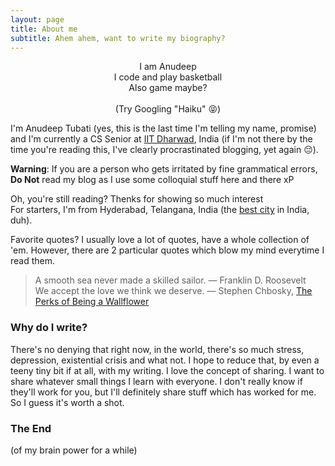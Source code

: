 ```yaml
---
layout: page
title: About me
subtitle: Ahem ahem, want to write my biography?
---
```

<p style="text-align: center;"> I am Anudeep <br> I code and play basketball <br> Also game maybe? <br> <br> (Try Googling "Haiku" &#128541;) </p>

I'm Anudeep Tubati (yes, this is the last time I'm telling my name, promise) and I'm currently a CS Senior at [IIT Dharwad](https://iitdh.ac.in/), India (if I'm not there by the time you're reading this, I've clearly procrastinated blogging, yet again &#128532;).

**Warning**: If you are a person who gets irritated by fine grammatical errors, **Do Not** read my blog as I use some colloquial stuff here and there xP

Oh, you're still reading? Thenks for showing so much interest\
For starters, I'm from Hyderabad, Telangana, India (the [best city](https://www.thehansindia.com/telangana/hyderabad-ranks-best-city-to-live-in-india-for-fifth-time-in-a-row-511940) in India, duh).

Favorite quotes? I usually love a lot of quotes, have a whole collection of 'em. However, there are 2 particular quotes which blow my mind everytime I read them.
> A smooth sea never made a skilled sailor. &mdash; Franklin D. Roosevelt\
> We accept the love we think we deserve. &mdash; Stephen Chbosky, [The Perks of Being a Wallflower](https://www.imdb.com/title/tt1659337/)

### <a name="why-do-i-write">Why do I write? </a>
There's no denying that right now, in the world, there's so much stress, depression, existential crisis and what not. I hope to reduce that, by even a teeny tiny bit if at all, with my writing. I love the concept of sharing. I want to share whatever small things I learn with everyone. I don't really know if they'll work for you, but I'll definitely share stuff which has worked for me. So I guess it's worth a shot.

### The End
(of my brain power for a while)